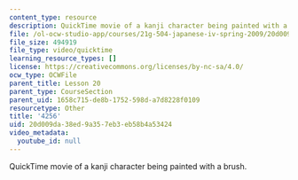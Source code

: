 ```yaml
---
content_type: resource
description: QuickTime movie of a kanji character being painted with a brush.
file: /ol-ocw-studio-app/courses/21g-504-japanese-iv-spring-2009/20d009da38ed9a357eb3eb58b4a53424_4256.mov
file_size: 494919
file_type: video/quicktime
learning_resource_types: []
license: https://creativecommons.org/licenses/by-nc-sa/4.0/
ocw_type: OCWFile
parent_title: Lesson 20
parent_type: CourseSection
parent_uid: 1658c715-de8b-1752-598d-a7d8228f0109
resourcetype: Other
title: '4256'
uid: 20d009da-38ed-9a35-7eb3-eb58b4a53424
video_metadata:
  youtube_id: null
---
```

QuickTime movie of a kanji character being painted with a brush.